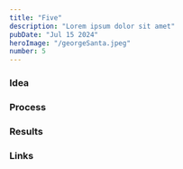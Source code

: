 ```yaml
---
title: "Five"
description: "Lorem ipsum dolor sit amet"
pubDate: "Jul 15 2024"
heroImage: "/georgeSanta.jpeg"
number: 5
---
```


### Idea

### Process

### Results

### Links
